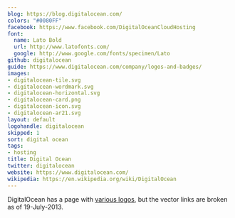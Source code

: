 ```yaml
---
blog: https://blog.digitalocean.com/
colors: "#0080FF"
facebook: https://www.facebook.com/DigitalOceanCloudHosting
font:
  name: Lato Bold
  url: http://www.latofonts.com/
  google: http://www.google.com/fonts/specimen/Lato
github: digitalocean
guide: https://www.digitalocean.com/company/logos-and-badges/
images:
- digitalocean-tile.svg
- digitalocean-wordmark.svg
- digitalocean-horizontal.svg
- digitalocean-card.png
- digitalocean-icon.svg
- digitalocean-ar21.svg
layout: default
logohandle: digitalocean
skipped: 1
sort: digital ocean
tags:
- hosting
title: Digital Ocean
twitter: digitalocean
website: https://www.digitalocean.com/
wikipedia: https://en.wikipedia.org/wiki/DigitalOcean
---
```


DigitalOcean has a page with [various logos](https://www.digitalocean.com/badges-and-logos), but the vector links are broken as of 19-July-2013.